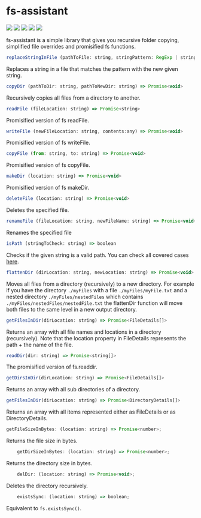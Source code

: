 # fs-assistant

![](https://badgen.net/npm/v/fs-assistant)
![](https://img.shields.io/bundlephobia/min/fs-assistant.svg)
![](https://img.shields.io/npm/types/fs-assistant.svg)
![](https://img.shields.io/npm/l/fs-assistant.svg)
![](https://img.shields.io/npm/dt/fs-assistant.svg)


fs-assistant is a simple library that gives you recursive folder copying, simplified file overrides and promisified fs functions.

```javascript
replaceStringInFile (pathToFile: string, stringPattern: RegExp | string, newString: string) => Promise<void>
```
Replaces a string in a file that matches the pattern with the new given string.

```javascript
copyDir (pathToDir: string, pathToNewDir: string) => Promise<void>
```
Recursively copies all files from a directory to another.

```javascript
readFile (fileLocation: string) => Promise<string>
```
Promisified version of fs readFile.

```javascript
writeFile (newFileLocation: string, contents:any) => Promise<void>
```
Promisified version of fs writeFile.

```javascript
copyFile (from: string, to: string) => Promise<void>
```
Promisified version of fs copyFile.

```javascript
makeDir (location: string) => Promise<void>
```
Promisified version of fs makeDir.

```javascript
deleteFile (location: string) => Promise<void>
```
Deletes the specified file.

```javascript
renameFile (fileLocation: string, newFileName: string) => Promise<void>
```
Renames the specified file

```javascript
isPath (stringToCheck: string) => boolean
```
Checks if the given string is a valid path. You can check all covered cases [here](https://github.com/SvetozarMateev/fs-assistant/blob/master/test/integration/isPath.spec.ts).

```javascript
flattenDir (dirLocation: string, newLocation: string) => Promise<void>
```
Moves all files from a directory (recursively) to a new directory.
For example if you have the directory `./myFiles` with a file `./myFiles/myFile.txt` and a nested directory `./myFiles/nestedFiles` which contains `./myFiles/nestedFiles/nestedFile.txt` the flattenDir function will move both files to the same level in a new output directory.

```javascript
getFilesInDir(dirLocation: string) => Promise<FileDetails[]>
```
Returns an array with all file names and locations in a directory (recursively). Note that the location property in FileDetails represents the path + the name of the file.

```javascript
readDir(dir: string) => Promise<string[]>
```
The promisified version of fs.readdir.

```javascript
getDirsInDir(dirLocation: string) => Promise<FileDetails[]>
```
Returns an array with all sub directories of a directory.

```javascript
getFilesInDir(dirLocation: string) => Promise<DirectoryDetails[]>
```
Returns an array with all items represented either as FileDetails or as DirectoryDetails.

```javascript
getFileSizeInBytes: (location: string) => Promise<number>;
```
Returns the file size in bytes.

```javascript
    getDirSizeInBytes: (location: string) => Promise<number>;
```
Returns the directory size in bytes.

```javascript
    delDir: (location: string) => Promise<void>;
```
Deletes the directory recursively.

```javascript
    existsSync: (location: string) => boolean;
```
Equivalent to `fs.existsSync()`.
